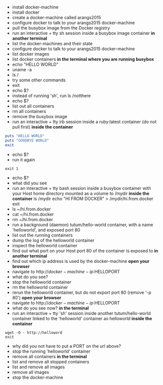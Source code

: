 * install docker-machine
* install docker
* create a docker-machine called arangs2015
* configure docker to talk to your arangs2015 docker-machine
* pull the busybox image from the Docker registry
* run an interactive + tty sh session inside a busybox image container
**in another terminal**
* list the docker-machines and their state
* configure docker to talk to your arangs2015 docker-machine
* list docker images
* list docker containers
**in the terminal where you are running busybox**
* echo "HELLO WORLD"
* uname -a
* ls /
* try some other commands
* exit
* echo $?
* instead of running 'sh', run ls /notthere
* echo $?
* list out all containers
* rm all containers
* remove the busybox image
* run an interactive + tty irb session inside a ruby:latest container (do not pull first)
**inside the container**
```ruby
puts "HELLO WORLD"
puts "GOODBYE WORLD"
exit
```
* echo $?
* run it again
```
exit 1
```
* echo $?
* what did you see
* run an interactive + tty bash session inside a busybox container with your Host home directory mounted as a volume to /mydir
**inside the container**
ls /mydir
echo "HI FROM DOCKER" > /mydir/hi.from.docker
exit
* ls ~/hi.from.docker
* cat ~/hi.from.docker
* rm ~/hi.from.docker
* run a background (daemon) tutum/hello-world container, with a name 'helloworld', and exposed port 80
* list out the running containers
* dump the log of the helloworld container
* inspect the helloworld container
* find out what port on your Host port 80 of the container is exposed to
**in another terminal**
* find out which ip address is used by the docker-machine
**open your browser**
* navigate to http://$docker-machine-ip:$HELLOPORT
* what do you see?
* stop the helloworld container
* rm the helloworld container
* rerun the helloworld container, but do not export port 80 (remove '-p 80')
**open your browser**
* navigate to http://$docker-machine-ip:$HELLOPORT
* what do you see now?
**in the terminal**
* run an interactive + tty 'sh' session inside another tutum/hello-world container linked to the 'helloworld' container as helloworld
**inside the container**
```
wget -O - http://helloword
exit
```
* why did you not have to put a PORT on the url above?
* stop the running 'helloworld' container
* remove all containers
**in the terminal**
* list and remove all stopped containers
* list and remove all images
* remove all images
* stop the docker-machine
